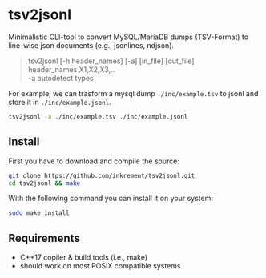 # tsv2jsonl

Minimalistic CLI-tool to convert MySQL/MariaDB dumps (TSV-Format) to line-wise json documents (e.g., jsonlines, ndjson). 

> tsv2jsonl [-h header_names] [-a] [in_file] [out_file]  
>        header_names X1,X2,X3,..  
>        -a autodetect types

For example, we can trasform a mysql dump `./inc/example.tsv` to jsonl and store it in `./inc/example.jsonl`.

```sh
tsv2jsonl -a ./inc/example.tsv ./inc/example.jsonl
```

## Install

First you have to download and compile the source:

```sh
git clone https://github.com/inkrement/tsv2jsonl.git
cd tsv2jsonl && make
```

With the following command you can install it on your system:

```sh
sudo make install
```

## Requirements
 - C++17 copiler & build tools (i.e., make)
 - should work on most POSIX compatible systems
